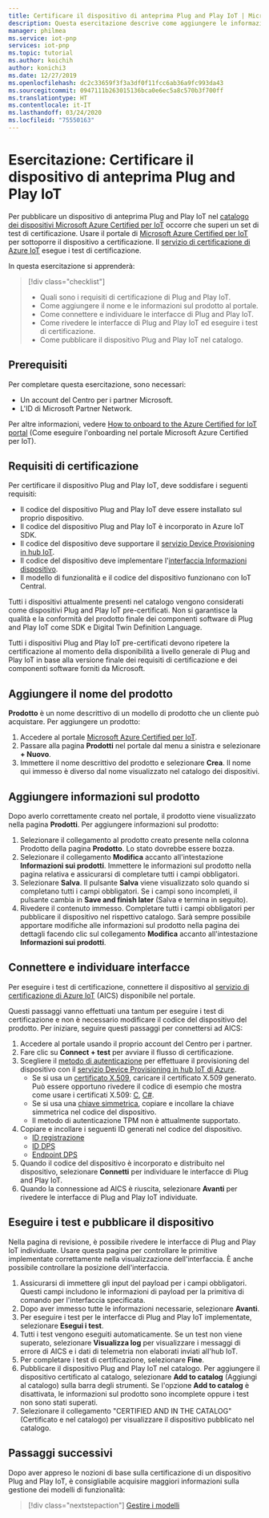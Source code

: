 ```yaml
---
title: Certificare il dispositivo di anteprima Plug and Play IoT | Microsoft Docs
description: Questa esercitazione descrive come aggiungere le informazioni sul prodotto al catalogo dei dispositivi Microsoft Azure Certified per IoT, connettere il dispositivo al servizio di certificazione di Azure IoT e quindi eseguire i test di certificazione di Plug and Play IoT.
manager: philmea
ms.service: iot-pnp
services: iot-pnp
ms.topic: tutorial
ms.author: koichih
author: konichi3
ms.date: 12/27/2019
ms.openlocfilehash: dc2c33659f3f3a3df0f11fcc6ab36a9fc993da43
ms.sourcegitcommit: 0947111b263015136bca0e6ec5a8c570b3f700ff
ms.translationtype: HT
ms.contentlocale: it-IT
ms.lasthandoff: 03/24/2020
ms.locfileid: "75550163"
---
```

# <a name="tutorial-certify-your-iot-plug-and-play-preview-device"></a>Esercitazione: Certificare il dispositivo di anteprima Plug and Play IoT

Per pubblicare un dispositivo di anteprima Plug and Play IoT nel [catalogo dei dispositivi Microsoft Azure Certified per IoT](https://aka.ms/iotdevcat) occorre che superi un set di test di certificazione. Usare il portale di [Microsoft Azure Certified per IoT](https://aka.ms/ACFI) per sottoporre il dispositivo a certificazione. Il [servizio di certificazione di Azure IoT](https://aka.ms/azure-iot-aics) esegue i test di certificazione.

In questa esercitazione si apprenderà:

> [!div class="checklist"]
> * Quali sono i requisiti di certificazione di Plug and Play IoT.
> * Come aggiungere il nome e le informazioni sul prodotto al portale.
> * Come connettere e individuare le interfacce di Plug and Play IoT.
> * Come rivedere le interfacce di Plug and Play IoT ed eseguire i test di certificazione.
> * Come pubblicare il dispositivo Plug and Play IoT nel catalogo.

## <a name="prerequisites"></a>Prerequisiti

Per completare questa esercitazione, sono necessari:

* Un account del Centro per i partner Microsoft.
* L'ID di Microsoft Partner Network.

Per altre informazioni, vedere [How to onboard to the Azure Certified for IoT portal](howto-onboard-portal.md) (Come eseguire l'onboarding nel portale Microsoft Azure Certified per IoT).

## <a name="certification-requirements"></a>Requisiti di certificazione

Per certificare il dispositivo Plug and Play IoT, deve soddisfare i seguenti requisiti:

* Il codice del dispositivo Plug and Play IoT deve essere installato sul proprio dispositivo.
* Il codice del dispositivo Plug and Play IoT è incorporato in Azure IoT SDK.
* Il codice del dispositivo deve supportare il [servizio Device Provisioning in hub IoT](../iot-dps/about-iot-dps.md).
* Il codice del dispositivo deve implementare l'[interfaccia Informazioni dispositivo](concepts-common-interfaces.md).
* Il modello di funzionalità e il codice del dispositivo funzionano con IoT Central.

Tutti i dispositivi attualmente presenti nel catalogo vengono considerati come dispositivi Plug and Play IoT pre-certificati. Non si garantisce la qualità e la conformità del prodotto finale dei componenti software di Plug and Play IoT come SDK e Digital Twin Definition Language.

Tutti i dispositivi Plug and Play IoT pre-certificati devono ripetere la certificazione al momento della disponibilità a livello generale di Plug and Play IoT in base alla versione finale dei requisiti di certificazione e dei componenti software forniti da Microsoft.

## <a name="add-product-name"></a>Aggiungere il nome del prodotto

**Prodotto** è un nome descrittivo di un modello di prodotto che un cliente può acquistare. Per aggiungere un prodotto:

1. Accedere al portale [Microsoft Azure Certified per IoT](https://aka.ms/ACFI).
1. Passare alla pagina **Prodotti** nel portale dal menu a sinistra e selezionare **+ Nuovo**.
1. Immettere il nome descrittivo del prodotto e selezionare **Crea**. Il nome qui immesso è diverso dal nome visualizzato nel catalogo dei dispositivi.

## <a name="add-product-information"></a>Aggiungere informazioni sul prodotto

Dopo averlo correttamente creato nel portale, il prodotto viene visualizzato nella pagina **Prodotti**. Per aggiungere informazioni sul prodotto:

1. Selezionare il collegamento al prodotto creato presente nella colonna Prodotto della pagina **Prodotto**. Lo stato dovrebbe essere bozza.
1. Selezionare il collegamento **Modifica** accanto all'intestazione **Informazioni sui prodotti**. Immettere le informazioni sul prodotto nella pagina relativa e assicurarsi di completare tutti i campi obbligatori.
1. Selezionare **Salva**. Il pulsante **Salva** viene visualizzato solo quando si completano tutti i campi obbligatori. Se i campi sono incompleti, il pulsante cambia in **Save and finish later** (Salva e termina in seguito).
1. Rivedere il contenuto immesso. Completare tutti i campi obbligatori per pubblicare il dispositivo nel rispettivo catalogo. Sarà sempre possibile apportare modifiche alle informazioni sul prodotto nella pagina dei dettagli facendo clic sul collegamento **Modifica** accanto all'intestazione **Informazioni sui prodotti**.

## <a name="connect-and-discover-interfaces"></a>Connettere e individuare interfacce

Per eseguire i test di certificazione, connettere il dispositivo al [servizio di certificazione di Azure IoT](https://aka.ms/azure-iot-aics) (AICS) disponibile nel portale.

Questi passaggi vanno effettuati una tantum per eseguire i test di certificazione e non è necessario modificare il codice del dispositivo del prodotto. Per iniziare, seguire questi passaggi per connettersi ad AICS:

1. Accedere al portale usando il proprio account del Centro per i partner.
1. Fare clic su **Connect + test** per avviare il flusso di certificazione.
1. Scegliere il [metodo di autenticazione](../iot-dps/concepts-security.md#attestation-mechanism) per effettuare il provisioning del dispositivo con il [servizio Device Provisioning in hub IoT di Azure](../iot-dps/about-iot-dps.md).
   * Se si usa un [certificato X.509](../iot-hub/iot-hub-security-x509-get-started.md#prerequisites), caricare il certificato X.509 generato. Può essere opportuno rivedere il codice di esempio che mostra come usare i certificati X.509: [C](https://github.com/Azure/azure-iot-sdk-c/blob/master/iothub_client/samples/iothub_ll_client_x509_sample/iothub_ll_client_x509_sample.c), [C#](../iot-hub/iot-hub-security-x509-get-started.md).
   * Se si usa una [chiave simmetrica](../iot-dps/concepts-symmetric-key-attestation.md), copiare e incollare la chiave simmetrica nel codice del dispositivo.
   * Il metodo di autenticazione TPM non è attualmente supportato.
1. Copiare e incollare i seguenti ID generati nel codice del dispositivo.
   * [ID registrazione](../iot-dps/use-hsm-with-sdk.md)
   * [ID DPS](../iot-dps/tutorial-set-up-device.md#create-the-device-registration-software)
   * [Endpoint DPS](../iot-dps/tutorial-set-up-device.md#create-the-device-registration-software)
1. Quando il codice del dispositivo è incorporato e distribuito nel dispositivo, selezionare **Connetti** per individuare le interfacce di Plug and Play IoT.
1. Quando la connessione ad AICS è riuscita, selezionare **Avanti** per rivedere le interfacce di Plug and Play IoT individuate.

## <a name="run-tests-and-publish-the-device"></a>Eseguire i test e pubblicare il dispositivo

Nella pagina di revisione, è possibile rivedere le interfacce di Plug and Play IoT individuate. Usare questa pagina per controllare le primitive implementate correttamente nella visualizzazione dell'interfaccia. È anche possibile controllare la posizione dell'interfaccia.

1. Assicurarsi di immettere gli input del payload per i campi obbligatori. Questi campi includono le informazioni di payload per la primitiva di comando per l'interfaccia specificata.
1. Dopo aver immesso tutte le informazioni necessarie, selezionare **Avanti**.
1. Per eseguire i test per le interfacce di Plug and Play IoT implementate, selezionare **Esegui i test**.
1. Tutti i test vengono eseguiti automaticamente. Se un test non viene superato, selezionare **Visualizza log** per visualizzare i messaggi di errore di AICS e i dati di telemetria non elaborati inviati all'hub IoT.
1. Per completare i test di certificazione, selezionare **Fine**.
1. Pubblicare il dispositivo Plug and Play IoT nel catalogo. Per aggiungere il dispositivo certificato al catalogo, selezionare **Add to catalog** (Aggiungi al catalogo) sulla barra degli strumenti. Se l'opzione **Add to catalog** è disattivata, le informazioni sul prodotto sono incomplete oppure i test non sono stati superati. 
1. Selezionare il collegamento "CERTIFIED AND IN THE CATALOG" (Certificato e nel catalogo) per visualizzare il dispositivo pubblicato nel catalogo.

## <a name="next-steps"></a>Passaggi successivi

Dopo aver appreso le nozioni di base sulla certificazione di un dispositivo Plug and Play IoT, è consigliabile acquisire maggiori informazioni sulla gestione dei modelli di funzionalità:

> [!div class="nextstepaction"]
> [Gestire i modelli](./howto-manage-models.md)
